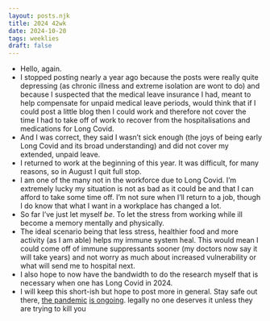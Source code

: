 ```yaml
---
layout: posts.njk
title: 2024 42wk
date: 2024-10-20
tags: weeklies
draft: false
---
```


- Hello, again. 
- I stopped posting nearly a year ago because the posts were really quite depressing (as chronic illness and extreme isolation are wont to do) and because I suspected that the medical leave insurance I had, meant to help compensate for unpaid medical leave periods, would think that if I could post a little blog then I could work and therefore not cover the time I had to take off of work to recover from the hospitalisations and medications for Long Covid. 
- And I was correct, they said I wasn’t sick enough (the joys of being early Long Covid and its broad understanding) and did not cover my extended, unpaid leave. 
- I returned to work at the beginning of this year. It was difficult, for many reasons, so in August I quit full stop. 
- I am one of the many not in the workforce due to Long Covid. I’m extremely lucky my situation is not as bad as it could be and that I can afford to take some time off. I’m not sure when I’ll return to a job, though I do know that what I want in a workplace has changed a lot. 
- So far I’ve just let myself _be_. To let the stress from working while ill become a memory mentally and physically. 
- The ideal scenario being that less stress, healthier food and more activity (as I am able) helps my immune system heal. This would mean I could come off of immune suppressants sooner (my doctors now say it will take years) and not worry as much about increased vulnerability or what will send me to hospital next. 
- I also hope to now have the bandwidth to do the research myself that is necessary when one has Long Covid in 2024.
- I will keep this short-ish but hope to post more in general. Stay safe out there, [the pandemic](https://www.berlinbuyersclub.com/whati-is-long-covid) [is ongoing](https://x.com/Derek_a_Franks/status/1838936498793525665).    legally no one deserves it unless they are trying to kill you
